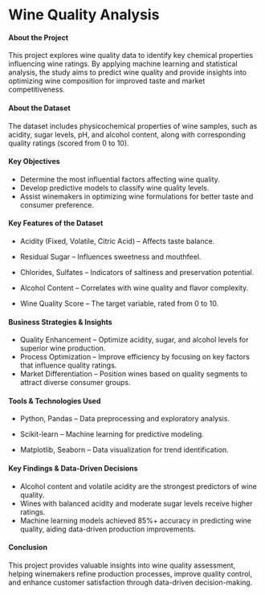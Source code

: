 # Wine Quality Analysis

#### About the Project

This project explores wine quality data to identify key chemical properties influencing wine ratings. By applying machine learning and statistical analysis, the study aims to predict wine quality and provide insights into optimizing wine composition for improved taste and market competitiveness.

#### About the Dataset
The dataset includes physicochemical properties of wine samples, such as acidity, sugar levels, pH, and alcohol content, along with corresponding quality ratings (scored from 0 to 10).

#### Key Objectives

- Determine the most influential factors affecting wine quality.
- Develop predictive models to classify wine quality levels.
- Assist winemakers in optimizing wine formulations for better taste and consumer preference.

#### Key Features of the Dataset

- Acidity (Fixed, Volatile, Citric Acid) – Affects taste balance.

- Residual Sugar – Influences sweetness and mouthfeel.

- Chlorides, Sulfates – Indicators of saltiness and preservation potential.

- Alcohol Content – Correlates with wine quality and flavor complexity.

- Wine Quality Score – The target variable, rated from 0 to 10.

#### Business Strategies & Insights

- Quality Enhancement – Optimize acidity, sugar, and alcohol levels for superior wine production.
- Process Optimization – Improve efficiency by focusing on key factors that influence quality ratings.
- Market Differentiation – Position wines based on quality segments to attract diverse consumer groups.

#### Tools & Technologies Used
- Python, Pandas – Data preprocessing and exploratory analysis.

- Scikit-learn – Machine learning for predictive modeling.

- Matplotlib, Seaborn – Data visualization for trend identification.

#### Key Findings & Data-Driven Decisions
- Alcohol content and volatile acidity are the strongest predictors of wine quality.
- Wines with balanced acidity and moderate sugar levels receive higher ratings.
- Machine learning models achieved 85%+ accuracy in predicting wine quality, aiding data-driven production improvements.

#### Conclusion
This project provides valuable insights into wine quality assessment, helping winemakers refine production processes, improve quality control, and enhance customer satisfaction through data-driven decision-making.

